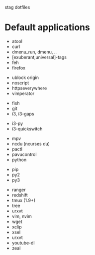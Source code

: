 stag dotfiles

Default applications
====================

* atool
* curl
* dmenu_run, dmenu, ..
* [exuberant,universal]-tags
* feh
* firefox
- ublock origin
- noscript
- httpseverywhere
- vimperator
* fish
* git
* i3, i3-gaps
- i3-py
- i3-quickswitch
* mpv
* ncdu (ncurses du)
* pactl
* pavucontrol
* python
- pip
- py2
- py3
* ranger
* redshift
* tmux (1.9+)
* tree
* urxvt
* vim, nvim
* wget
* xclip
* xsel
* urxvt
* youtube-dl
* zeal
